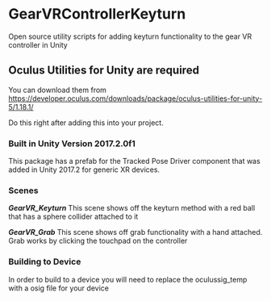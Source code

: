 # GearVRControllerKeyturn
Open source utility scripts for adding keyturn functionality to the gear VR controller in Unity

## Oculus Utilities for Unity are required 

You can download them from https://developer.oculus.com/downloads/package/oculus-utilities-for-unity-5/1.18.1/

Do this right after adding this into your project.


### Built in Unity Version 2017.2.0f1

This package has a prefab for the Tracked Pose Driver component that was added in Unity 2017.2 for generic XR devices.


### Scenes
***GearVR_Keyturn***
This scene shows off the keyturn method with a red ball that has a sphere collider attached to it  


***GearVR_Grab***
This scene shows off grab functionality with a hand attached. Grab works by clicking the touchpad on the controller




### Building to Device


In order to build to a device you will need to replace the oculussig_temp with a osig file for your device
